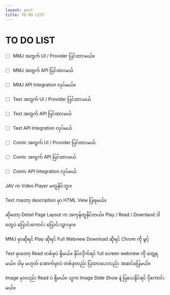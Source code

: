```yaml
---
layout: post
title: TO DO LIST
---
```

# TO DO LIST

- [ ] MMJ အတွက် UI / Provider ပြင်ထားမယ်။
- [ ] MMJ အတွက် API ပြင်ထားမယ်
- [ ] MMJ API Integration လုပ်မယ်။

- [ ] Text အတွက် UI / Provider ပြင်ထားမယ်
- [ ] Text အတွက် API ပြင်ထားမယ်
- [ ] Text API Integration လုပ်မယ်

- [ ] Comic အတွက် UI / Provider ပြင်ထားမယ်
- [ ] Comic အတွက် API ပြင်ထားမယ်
- [ ] Comic API Integration လုပ်မယ်

JAV က Video Player မတူနိုင်ဘူး။

Text ကတော့ description မှာ HTML View ပြရမယ်။

ဆိုတော့ Detail Page Layout က အကုန်တူနိုင်တယ်။
Play / Read / Downlaod ဒါတွေပဲ ပြောင်းကောင်း ပြောင်းသွားမှာ။

MMJ မှာဆိုရင်
Play ဆိုရင် Full Webview
Download ဆိုရင် Chrom ကို ဖွင့်

Text မှာတော့ Read တစ်ခုပဲ ရှိမယ်။ နှိပ်လိုက်ရင် full screen webview ကို တွေ့ရမယ်။ ဒါမှ မဟုတ် အောက်မှာပဲ တစ်ခုတည်း ပြထားပေးလည်း အဆင်ပြေမယ်။

Image မှာလည်း Read ပဲ ရှိမယ်။
သူက Image Slide Show နဲ့ ပြပေးနိုင်ရင် ပိုကောင်းမယ်။
